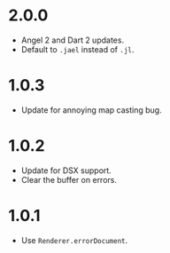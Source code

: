 # 2.0.0
* Angel 2 and Dart 2 updates.
* Default to `.jael` instead of `.jl`.

# 1.0.3
* Update for annoying map casting bug.

# 1.0.2
* Update for DSX support.
* Clear the buffer on errors.

# 1.0.1
* Use `Renderer.errorDocument`.